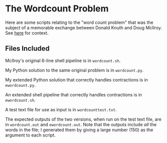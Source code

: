 The Wordcount Problem
=====================

Here are some scripts relating to the "word count problem" that was the
subject of a memorable exchange between Donald Knuth and Doug McIlroy.
See [here](http://www.leancrew.com/all-this/2011/12/more-shell-less-egg/)
for context.

Files Included
--------------

McIlroy's original 6-line shell pipeline is in ``wordcount.sh``.

My Python solution to the same original problem is in ``wordcount.py``.

My extended Python solution that correctly handles contractions is in
``ewordcount.py``.

An extended shell pipeline that correctly handles contractions is in
``ewordcount.sh``.

A test text file for use as input is in ``wordcounttest.txt``.

The expected outputs of the two versions, when run on the test text
file, are in ``wordcount.out`` and ``ewordcount.out``. Note that the
outputs include *all* the words in the file; I generated them by
giving a large number (150) as the argument to each script.
